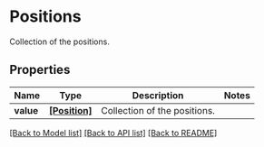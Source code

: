 # Positions

Collection of the positions.
## Properties
Name | Type | Description | Notes
------------ | ------------- | ------------- | -------------
**value** | [**[Position]**](Position.md) | Collection of the positions. | 

[[Back to Model list]](../README.md#documentation-for-models) [[Back to API list]](../README.md#documentation-for-api-endpoints) [[Back to README]](../README.md)


